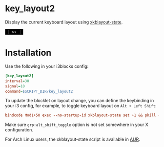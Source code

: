 # key_layout2

Display the current keyboard layout using [xkblayout-state](https://github.com/nonpop/xkblayout-state).

![](key_layout2.png)

# Installation

Use the following in your i3blocks config:

```ini
[key_layout2]
interval=30
signal=10
command=$SCRIPT_DIR/key_layout2
```

To update the blocklet on layout change, you can define the keybinding in your i3 config, for example, to toggle keyboard layout on `Alt + Left Shift`:

```ini
bindcode Mod1+50 exec --no-startup-id xkblayout-state set +1 && pkill -RTMIN+10 i3blocks
```

Make sure `grp:alt_shift_toggle` option is not set somewhere in your X configuration.

For Arch Linux users, the xkblayout-state script is available in [AUR](https://aur.archlinux.org/packages/xkblayout-state/).
